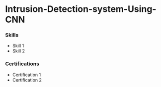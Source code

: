 # Intrusion-Detection-system-Using-CNN
### Skills
- Skill 1
- Skill 2

### Certifications
- Certification 1
- Certification 2

